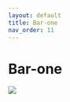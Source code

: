 ```yaml
---
layout: default
title: Bar-one
nav_order: 11
---
```

# Bar-one
<img src="{{ site.url }}{{ site.baseurl }}/assets/images/bar one.jpg">